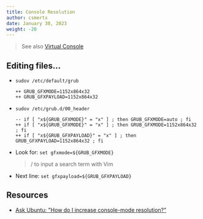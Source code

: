 ```yaml
---
title: Console Resolution
author: csmertx
date: January 30, 2023
weight: -20
---
```


> See also [Virtual Console](/Linux/Assorted/vconsole)

## Editing files...

- ```sudov /etc/default/grub```

    ```
    ++ GRUB_GFXMODE=1152x864x32
    ++ GRUB_GFXPAYLOAD=1152x864x32
    ```

- ```sudov /etc/grub.d/00_header```

    ```
    -- if [ "x${GRUB_GFXMODE}" = "x" ] ; then GRUB_GFXMODE=auto ; fi
    ++ if [ "x${GRUB_GFXMODE}" = "x" ] ; then GRUB_GFXMODE=1152x864x32 ; fi
    ++ if [ "x${GRUB_GFXPAYLOAD}" = "x" ] ; then GRUB_GFXPAYLOAD=1152x864x32 ; fi
    ```

- Look for: ```set gfxmode=${GRUB_GFXMODE}```

    > / to input a search term with Vim

- Next line: ```set gfxpayload=${GRUB_GFXPAYLOAD}```

## Resources

- [Ask Ubuntu: "How do I increase console-mode resolution?"](https://askubuntu.com/questions/18444/how-do-i-increase-console-mode-resolution)


